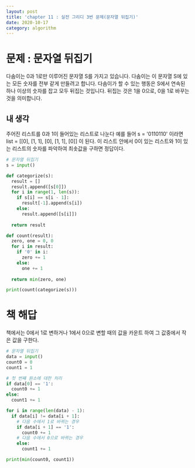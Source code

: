 ```yaml
---
layout: post
title: 'chapter 11 : 실전 그리디 3번 문제(문자열 뒤집기)'
date: 2020-10-17
category: algorithm
---
```

# 문제 : 문자열 뒤집기
다솜이는 0과 1로만 이루어진 문자열 S를 가지고 있습니다. 다솜이는 이 문자열 S에 있는 모든 숫자를 전부 같게 만들려고 합니다. 다솜이가 할 수 있는 행동은 S에서 연속된 하나 이상의 숫자를 잡고 모두 뒤집는 것입니다. 뒤집는 것은 1을 0으로, 0을 1로 바꾸는 것을 의미합니다.
## 내 생각
주어진 리스트를 0과 1이 들어있는 리스트로 나눈다 예를 들어 s = '0110110' 이라면 list = [[0], [1, 1], [0], [1, 1], [0]] 이 된다. 이 리스트 안에서 0이 있는 리스트와 1이 있는 리스트의 숫자를 파악하여 최솟값을 구하면 정답이다.
```python
# 문자열 뒤집기
s = input()

def categorize(s):
  result = []
  result.append([s[0]])
  for i in range(1, len(s)):
    if s[i] == s[i - 1]:
      result[-1].append(s[i])
    else:
      result.append([s[i]])
    
  return result

def count(result):
  zero, one = 0, 0
  for i in result:
    if '0' in i:
      zero += 1
    else:
      one += 1
  
  return min(zero, one)

print(count(categorize(s)))
```
# 책 해답
책에서는 0에서 1로 변하거나 1에서 0으로 변할 때의 값을 카운트 하여 그 값중에서 작은 값을 구한다.
```python
# 문자열 뒤집기
data = input()
count0 = 0
count1 = 1

# 첫 번쨰 원소에 대한 처리
if data[0] == '1':
  count0 += 1
else:
  count1 += 1

for i in range(len(data) - 1):
  if data[i] != data[i + 1]:
    # 다음 수에서 1로 바뀌는 경우
    if data[i + 1] == '1':
      count0 += 1
    # 다음 수에서 0으로 바뀌는 경우
    else:
      count1 += 1

print(min(count0, count1))
```
